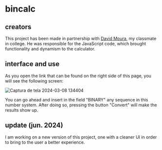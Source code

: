 # bincalc

## creators
This project has been made in partnership with <a href="https://github.com/enderzerobl">David Moura</a>, my classmate in college. He was responsible for the JavaScript code, which brought functionality and dynamism to the calculator.

## interface and use
As you open the link that can be found on the right side of this page, you will see the following screen:

![Captura de tela 2024-03-08 134404](https://github.com/realBruno/bincalc/assets/123336000/257d35b8-bd96-46fe-ba6b-c2983b3bac4d)

You can go ahead and insert in the field "BINARY" any sequence in this number system. After doing so, pressing the button "Convert" will make the results show up.

## update (jun. 2024)
I am working on a new version of this project, one with a cleaner UI in order to bring to the user a better experience.
